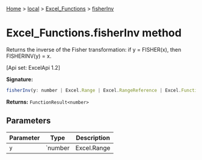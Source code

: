 [Home](./index) &gt; [local](local.md) &gt; [Excel\_Functions](local.excel_functions.md) &gt; [fisherInv](local.excel_functions.fisherinv.md)

# Excel\_Functions.fisherInv method

Returns the inverse of the Fisher transformation: if y = FISHER(x), then FISHERINV(y) = x. 

 \[Api set: ExcelApi 1.2\]

**Signature:**
```javascript
fisherInv(y: number | Excel.Range | Excel.RangeReference | Excel.FunctionResult<any>): FunctionResult<number>;
```
**Returns:** `FunctionResult<number>`

## Parameters

|  Parameter | Type | Description |
|  --- | --- | --- |
|  `y` | `number | Excel.Range | Excel.RangeReference | Excel.FunctionResult<any>` |  |

